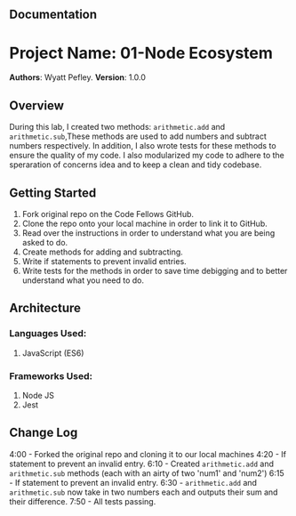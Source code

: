 
## Documentation

# Project Name: 01-Node Ecosystem

**Authors**: Wyatt Pefley.
**Version**: 1.0.0
## Overview
During this lab, I created two methods: `arithmetic.add` and `arithmetic.sub`,These methods are used to add numbers and subtract numbers respectively. In addition, I also wrote tests for these methods to ensure the quality of my code. I also modularized my code to adhere to the speraration of concerns idea and to keep a clean and tidy codebase.

## Getting Started
1. Fork original repo on the Code Fellows GitHub.
2. Clone the repo onto your local machine in order to link it to GitHub.
3. Read over the instructions in order to understand what you are being asked to do. 
4. Create methods for adding and subtracting.
5. Write if statements to prevent invalid entries.
6. Write tests for the methods in order to save time debigging and to better understand what you need to do.

## Architecture
### Languages Used: 
1. JavaScript (ES6)
### Frameworks Used:
1. Node JS 
2. Jest

## Change Log
4:00 - Forked the original repo and cloning it to our local machines
4:20 - If statement to prevent an invalid entry. 
6:10 - Created `arithmetic.add` and `arithmetic.sub` methods (each with an airty of two 'num1' and 'num2')
6:15 - If statement to prevent an invalid entry.
6:30 - `arithmetic.add` and `arithmetic.sub` now take in two numbers each and outputs their sum and their difference.
7:50 - All tests passing. 
